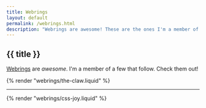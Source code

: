 ```yaml
---
title: Webrings
layout: default
permalink: /webrings.html
description: "Webrings are awesome! These are the ones I'm a member of."
---
```

<h2
class="m-0 text-xl font-black leading-tight tracking-normal dark:text-white md:text-2xl mb-2"
>
{{ title }}
</h2>

[Webrings](https://en.wikipedia.org/wiki/Webring) are _awesome_. I'm a member of a few that follow. Check them out!

{% render "webrings/the-claw.liquid" %}
<hr />
{% render "webrings/css-joy.liquid" %}
